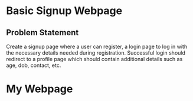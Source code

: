 # Basic Signup Webpage
## Problem Statement
Create a signup page where a user can register, a login page to log in with the necessary details needed during registration. Successful login should redirect to a profile page which should contain additional details such as age, dob, contact, etc.
# My Webpage
